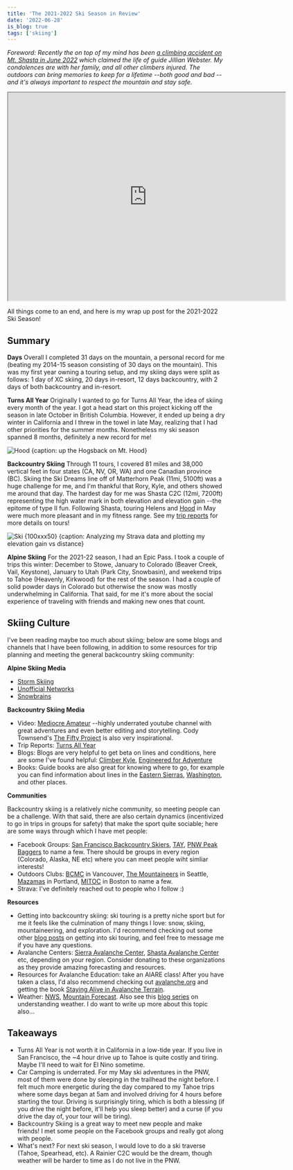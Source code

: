 ```yaml
---
title: 'The 2021-2022 Ski Season in Review'
date: '2022-06-28'
is_blog: true
tags: ['skiing']
---
```


*Foreword: Recently the on top of my mind has been [a climbing accident on Mt. Shasta in June 2022](https://www.sfchronicle.com/travel/article/Perfect-storm-on-Mount-Shasta-leaves-guide-17225281.php) which claimed the life of guide Jillian Webster. My condolences are with her family, and all other climbers injured. The outdoors can bring memories to keep for a lifetime --both good and bad --and it's always important to respect the mountain and stay safe.*

<center><iframe src="https://www.google.com/maps/d/embed?mid=1Ed_4gP204IyV6j-rJf0L7A9uDUCYFQw&ehbc=2E312F" width="640" height="480"></iframe></center>

All things come to an end, and here is my wrap up post for the 2021-2022 Ski Season! 

## Summary

**Days** Overall I completed 31 days on the mountain, a personal record for me (beating my 2014-15 season consisting of 30 days on the mountain). This was my first year owning a touring setup, and my skiing days were split as follows: 1 day of XC skiing, 20 days in-resort, 12 days backcountry, with 2 days of both backcountry and in-resort.

**Turns All Year** Originally I wanted to go for Turns All Year, the idea of skiing every month of the year. I got a head start on this project kicking off the season in late October in British Columbia. However, it ended up being a dry winter in California and I threw in the towel in late May, realizing that I had other priorities for the summer months. Nonetheless my ski season spanned 8 months, definitely a new record for me!

![Hood {caption: up the Hogsback on Mt. Hood}](https://lh3.googleusercontent.com/pw/AM-JKLW9jgSeTXmoKlA1sXEa0aCuTnxn-H3CvPlwwfLveTFd39YOq8-Mv2QWdvlK4q7V24l71txV9PLmacxkLjQOpiRlonl5lYI4deK778RIzuhMnUtc-v5Su42OlMoFdfCfz7mVkFOuDqjHtYTBqda7LjprHA=w758-h1009-no)

**Backcountry Skiing** Through 11 tours, I covered 81 miles and 38,000 vertical feet in four states (CA, NV, OR, WA) and one Canadian province (BC).
Skiing the Ski Dreams line off of Matterhorn Peak (11mi, 5100ft) was a huge challenge for me, and I'm thankful that Rory, Kyle, and others showed me around that day. The hardest day for me was Shasta C2C (12mi, 7200ft) representing the high water mark in both elevation and elevation gain --the epitome of type II fun.
Following Shasta, touring Helens and [Hood](/posts/mt-hood) in May were much more pleasant and in my fitness range. See my [trip reports](/posts/trip-reports) for more details on tours!

![Ski {100xxx50} {caption: Analyzing my Strava data and plotting my elevation gain vs distance}](/images/bc_ski_plot.png)

**Alpine Skiing** For the 2021-22 season, I had an Epic Pass. I took a couple of trips this winter: December to Stowe, January to Colorado (Beaver Creek, Vail, Keystone), January to Utah (Park City, Snowbasin), and weekend trips to Tahoe (Heavenly, Kirkwood) for the rest of the season.
I had a couple of solid powder days in Colorado but otherwise the snow was mostly underwhelming in California. That said, for me it's more about the social experience of traveling with friends and making new ones that count.

## Skiing Culture

I've been reading maybe too much about skiing; below are some blogs and channels that I have been following, in addition to some resources for trip planning and meeting the general backcountry skiing community:

**Alpine Skiing Media** 
- [Storm Skiing](https://www.stormskiing.com/)
- [Unofficial Networks](https://unofficialnetworks.com/)
- [Snowbrains](https://snowbrains.com/)

**Backcountry Skiing Media**
- Video: [Mediocre Amateur](https://www.facebook.com/groups/turnsallyear) --highly underrated youtube channel with great adventures and even better editing and storytelling. Cody Townsend's [The Fifty Project](https://www.youtube.com/c/CodyTownsend) is also very inspirational.
- Trip Reports: [Turns All Year](https://turns-all-year.com/)
- Blogs: Blogs are very helpful to get beta on lines and conditions, here are some I've found helpful: [Climber Kyle](https://climberkyle.com/), [Engineered for Adventure](https://engineeredforadventure.com/)
- Books: Guide books are also great for knowing where to go, for example you can find information about lines in the [Eastern Sierras](https://www.wolverinepublishing.com/store/backcountry-skiing-eastern-sierra/), [Washington](https://www.mountaineers.org/books/books/backcountry-ski-snowboard-routes-washington), and other places.

**Communities**

Backcountry skiing is a relatively niche community, so meeting people can be a challenge. With that said, there are also certain dynamics (incentivized to go in trips in groups for safety) that make the sport quite sociable; here are some ways through which I have met people:

- Facebook Groups: [San Francisco Backcountry Skiers](https://www.facebook.com/groups/1150152011668361), [TAY](https://www.facebook.com/groups/turnsallyear), [PNW Peak Baggers](https://www.facebook.com/groups/209335589972834) to name a few. There should be groups in every region (Colorado, Alaska, NE etc) where you can meet people wiht simliar interests!
- Outdoors Clubs: [BCMC](https://bcmc.ca/) in Vancouver, [The Mountaineers](https://www.mountaineers.org/) in Seattle, [Mazamas](https://mazamas.org/) in Portland, [MITOC](https://mitoc.mit.edu/) in Boston to name a few.
- Strava: I've definitely reached out to people who I follow :)

**Resources**
- Getting into backcountry skiing: ski touring is a pretty niche sport but for me it feels like the culmination of many things I love: snow, skiing, mountaineering, and exploration. I'd recommend checking out some other [blog posts](https://climberkyle.com/2021/01/25/so-you-want-to-learn-to-backcountry-ski/) on getting into ski touring, and feel free to message me if you have any questions.
- Avalanche Centers: [Sierra Avalanche Center](https://www.sierraavalanchecenter.org/), [Shasta Avalanche Center](https://www.shastaavalanche.org/) etc, depending on your region. Consider donating to these organizations as they provide amazing forecasting and resources.
- Resources for Avalanche Education: take an AIARE class! After you have taken a class, I'd also recommend checking out [avalanche.org](http://avalanche.org/) and getting the book [Staying Alive in Avalanche Terrain](https://www.mountaineers.org/books/books/staying-alive-in-avalanche-terrain-3rd-edition).
- Weather: [NWS](https://www.weather.gov/), [Mountain Forecast](https://www.mountain-forecast.com/). Also see this [blog series](https://climberkyle.com/2021/11/03/weather-in-the-cascades/) on understanding weather. I do want to write up more about this topic also...

## Takeaways

- Turns All Year is not worth it in California in a low-tide year. If you live in San Francisco, the ~4 hour drive up to Tahoe is quite costly and tiring. Maybe I'll need to wait for El Nino sometime.
- Car Camping is underrated. For my May ski adventures in the PNW, most of them were done by sleeping in the trailhead the night before. I felt much more energetic during the day compared to my Tahoe trips where some days began at 5am and involved driving for 4 hours before starting the tour. Driving is surprisingly tiring, which is both a blessing (if you drive the night before, it'll help you sleep better) and a curse (if you drive the day of, your tour will be tiring).
- Backcountry Skiing is a great way to meet new people and make friends! I met some people on the Facebook groups and really got along with people.
- What's next? For next ski season, I would love to do a ski traverse (Tahoe, Spearhead, etc). A Rainier C2C would be the dream, though weather will be harder to time as I do not live in the PNW.
<!-- - Work life balance is a challenge. -->
